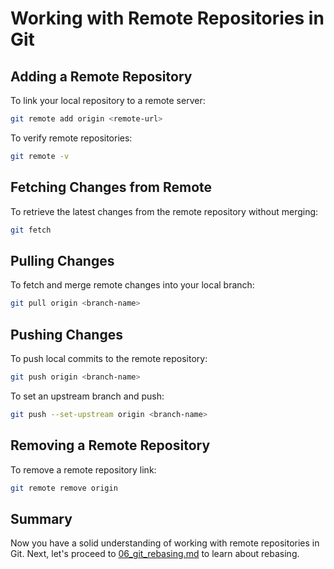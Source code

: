# Working with Remote Repositories in Git

## Adding a Remote Repository
To link your local repository to a remote server:
```sh
git remote add origin <remote-url>
```
To verify remote repositories:
```sh
git remote -v
```

## Fetching Changes from Remote
To retrieve the latest changes from the remote repository without merging:
```sh
git fetch
```

## Pulling Changes
To fetch and merge remote changes into your local branch:
```sh
git pull origin <branch-name>
```

## Pushing Changes
To push local commits to the remote repository:
```sh
git push origin <branch-name>
```
To set an upstream branch and push:
```sh
git push --set-upstream origin <branch-name>
```

## Removing a Remote Repository
To remove a remote repository link:
```sh
git remote remove origin
```

## Summary
Now you have a solid understanding of working with remote repositories in Git. Next, let's proceed to [06_git_rebasing.md](./06_git_rebasing.md) to learn about rebasing.

